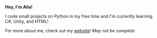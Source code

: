 **Hey, I'm Alia!**


I code small projects on Python in my free time and I'm currently learning C#, Unity, and HTML!

For more about me, check out my <a href=https://abnormalnormality.github.io/About-Me/>website</a>!
_May not be complete_
